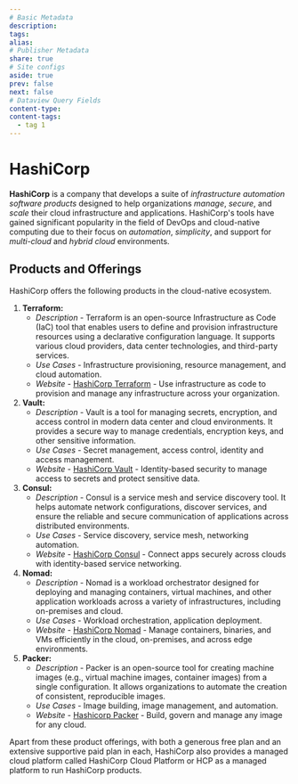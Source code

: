 ```yaml
---
# Basic Metadata
description: 
tags: 
alias: 
# Publisher Metadata
share: true
# Site configs
aside: true
prev: false
next: false
# Dataview Query Fields
content-type: 
content-tags:
  - tag 1
---
```

# HashiCorp
**HashiCorp** is a company that develops a suite of *infrastructure automation software products* designed to help organizations *manage*, *secure*, and *scale* their cloud infrastructure and applications. HashiCorp's tools have gained significant popularity in the field of DevOps and cloud-native computing due to their focus on *automation*, *simplicity*, and support for *multi-cloud* and *hybrid cloud* environments.

## Products and Offerings
HashiCorp offers the following products in the cloud-native ecosystem.
1. **Terraform:**
    - *Description* - Terraform is an open-source Infrastructure as Code (IaC) tool that enables users to define and provision infrastructure resources using a declarative configuration language. It supports various cloud providers, data center technologies, and third-party services.
    - *Use Cases* - Infrastructure provisioning, resource management, and cloud automation.
    - *Website* - [HashiCorp Terraform](https://www.hashicorp.com/products/terraform) - Use infrastructure as code to provision and manage any infrastructure across your organization.
2. **Vault:**
    - *Description* - Vault is a tool for managing secrets, encryption, and access control in modern data center and cloud environments. It provides a secure way to manage credentials, encryption keys, and other sensitive information.
    - *Use Cases* - Secret management, access control, identity and access management.
    - *Website* - [HashiCorp Vault](https://www.hashicorp.com/products/vault) - Identity-based security to manage access to secrets and protect sensitive data.
3. **Consul:**
    - *Description* - Consul is a service mesh and service discovery tool. It helps automate network configurations, discover services, and ensure the reliable and secure communication of applications across distributed environments.
    - *Use Cases* - Service discovery, service mesh, networking automation.
    - *Website* - [HashiCorp Consul](https://www.hashicorp.com/products/consul) - Connect apps securely across clouds with identity-based service networking.
4. **Nomad:**
    - *Description* - Nomad is a workload orchestrator designed for deploying and managing containers, virtual machines, and other application workloads across a variety of infrastructures, including on-premises and cloud.
    - *Use Cases* - Workload orchestration, application deployment.
    - *Website* - [HashiCorp Nomad](https://www.hashicorp.com/products/nomad) - Manage containers, binaries, and VMs efficiently in the cloud, on-premises, and across edge environments.
5. **Packer:**
    - *Description* - Packer is an open-source tool for creating machine images (e.g., virtual machine images, container images) from a single configuration. It allows organizations to automate the creation of consistent, reproducible images.
    - *Use Cases* - Image building, image management, and automation.
    - *Website* - [Hashicorp Packer](https://www.hashicorp.com/products/packer) - Build, govern and manage any image for any cloud.

Apart from these product offerings, with both a generous free plan and an extensive supportive paid plan in each, HashiCorp also provides a managed cloud platform called HashiCorp Cloud Platform or HCP as a managed platform to run HashiCorp products. 